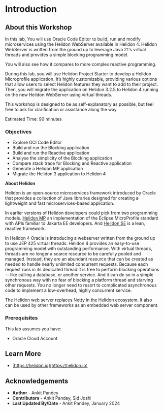 # Introduction

## About this Workshop

In this lab, You will use Oracle Code Editor to build, run and modify microservices using the Helidon WebServer available in Helidon 4. Helidon WebServer is written from the ground up to leverage Java 21's virtual threads and provides a simple blocking programming model.

You will also see how it compares to more complex reactive programming.

During this lab, you will use Helidon Project Starter to develop a Helidon Microprofile application.  It’s highly customizable, providing various options that allow users to select Helidon features they want to add to their project. Then, you will migrate the application on Helidon 3.2.5 to Helidon 4 running on the new Helidon WebServer using virtual threads.

This workshop is designed to be as self-explanatory as possible, but feel free to ask for clarification or assistance along the way.

Estimated Time: 90 minutes

### Objectives

* Explore OCI Code Editor
* Build and run the Blocking application
* Build and run the Reactive application
* Analyse the simplicity of the Blocking application
* Compare stack trace for Blocking and Reactive application
* Generate a Helidon MP application
* Migrate the Helidon 3 application to Helidon 4


**About Helidon**

Helidon is an open-source microservices framework introduced by Oracle that provides a collection of Java libraries designed for creating a lightweight and fast microservices-based application.

In earlier versions of Helidon developers could pick from two programming models. [Helidon MP](https://helidon.io/docs/v3/#/mp/introduction) an implementation of the Eclipse MicroProfile standard with APIs familiar to Jakarta EE developers. And [Helidon SE](https://helidon.io/docs/v3/#/se/introduction) is a lean, reactive framework.


In Helidon 4 Oracle is introducing a webserver written from the ground up to use JEP 425 virtual threads. Helidon 4 provides an easy-to-use programming model with outstanding performance. With virtual threads, threads are no longer a scarce resource to be carefully pooled and managed. Instead, they are an abundant resource that can be created as needed to handle nearly unlimited concurrent requests. Because each request runs in its dedicated thread it is free to perform blocking operations -- like calling a database, or another service. And it can do so in a simple synchronous way with no fear of blocking a platform thread and starving other requests. You no longer need to resort to complicated asynchronous code to implement a low-overhead, highly concurrent service.


The Helidon web server replaces Netty in the Helidon ecosystem. It also can be used by other frameworks as an embedded web server component.

### Prerequisites
This lab assumes you have:
* Oracle Cloud Account




## Learn More

* [https://helidon.io](https://helidon.io)

## Acknowledgements

* **Author** -  Ankit Pandey    
* **Contributors** - Ankit Pandey, Sid Joshi
* **Last Updated By/Date** - Ankit Pandey, January 2024